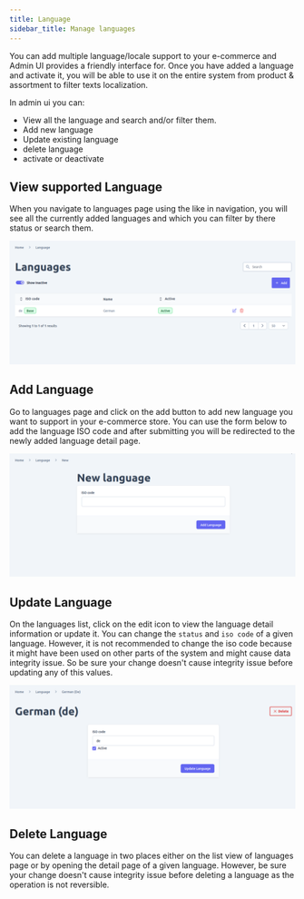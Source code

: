 ```yaml
---
title: Language
sidebar_title: Manage languages
---
```


You can add multiple language/locale support to your e-commerce and Admin UI provides a friendly interface for. Once you have added a language and activate it, you will be able to use it on the entire system from product & assortment to filter texts localization.

In admin ui you can: 
- View all the language and search and/or filter them.
- Add new language
- Update existing language
- delete language
- activate or deactivate 

## View supported Language

When you navigate to languages page using the like in navigation, you will see all the currently added languages and which you can filter by there status or search them.

![diagram](../images/admin-ui/language/language-list.png)

## Add Language
Go to languages page and click on the add button to add new language you want to support in your e-commerce store. You can use the form below to add the language ISO code and after submitting you will be redirected to the newly added language detail page.

![diagram](../images/admin-ui/language/new-language.png)

## Update Language

On the languages list, click on the edit icon to view the language detail information or update it. You can change the `status` and `iso code` of a given language. However, it is not recommended to change the iso code because it might have been used on other parts of the system and might cause data integrity issue. So be sure your change doesn't cause integrity issue before updating any of this values.

![diagram](../images/admin-ui/language/edit-language.png)

## Delete Language

You can delete a language in two places either on the list view of languages page or by opening the detail page of a given language. However, be sure your change doesn't cause integrity issue before deleting a language as the operation is not reversible.